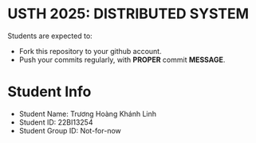 USTH 2025: DISTRIBUTED SYSTEM
=====================================================

Students are expected to:
* Fork this repository to your github account.
* Push your commits regularly, with **PROPER** commit **MESSAGE**.


Student Info
=========================

* Student Name: Trương Hoàng Khánh Linh
* Student ID: 22BI13254
* Student Group ID: Not-for-now
